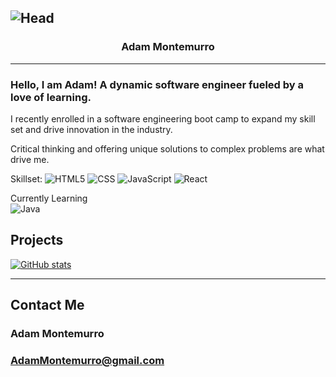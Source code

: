 ![Head](https://i.imgur.com/DbaPhMU.png)
---
### <div align="center"> Adam Montemurro </div>
---

### Hello, I am Adam! A dynamic software engineer fueled by a love of learning. 

I recently enrolled in a software engineering boot camp to expand my skill set and drive innovation in the industry. 

Critical thinking and offering unique solutions to complex problems are what drive me.

 Skillset:
  ![HTML5](https://img.shields.io/badge/-HTML5-333333?style=flat&logo=HTML5)
  ![CSS](https://img.shields.io/badge/-CSS-333333?style=flat&logo=CSS3&logoColor=1572B6)
  ![JavaScript](https://img.shields.io/badge/-JavaScript-333333?style=flat&logo=javascript)
  ![React](https://img.shields.io/badge/-React-333333?style=flat&logo=react)

Currently Learning<br>
  ![Java](https://img.shields.io/badge/Java-ED8B00?style=for-the-badge&logo=openjdk&logoColor=white)


## Projects
[![GitHub stats](https://github-readme-stats.vercel.app/api?username=AdamMontemurro)](https://github.com/anuraghazra/github-readme-stats)



---
## Contact Me
### Adam Montemurro
### AdamMontemurro@gmail.com
